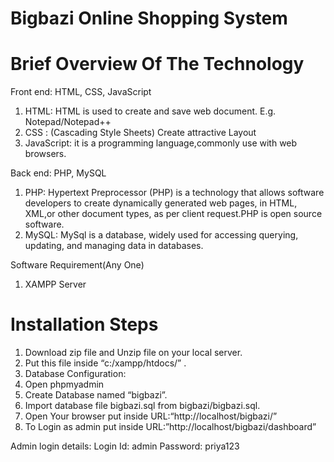 # Bigbazi Online Shopping System


# Brief Overview Of The Technology 

Front end: HTML, CSS, JavaScript
1. HTML: HTML is used to create and save web document. E.g. Notepad/Notepad++
2. CSS : (Cascading Style Sheets) Create attractive Layout
3. JavaScript: it is a programming language,commonly use with web browsers.

Back end: PHP, MySQL
1. PHP: Hypertext Preprocessor (PHP) is a technology that allows software developers to create
dynamically generated web pages, in HTML, XML,or other document types, as per client request.PHP is open source software.
2. MySQL: MySql is a database, widely used for accessing querying, updating, and managing data in databases.

Software Requirement(Any One)
1. XAMPP Server

# Installation Steps
1. Download zip file and Unzip file on your local server.
2. Put this file inside “c:/xampp/htdocs/” .
3. Database Configuration:
4. Open phpmyadmin
5. Create Database named “bigbazi”.
6. Import database file bigbazi.sql from bigbazi/bigbazi.sql.
7. Open Your browser put inside URL:“http://localhost/bigbazi/”
8. To Login as admin put inside URL:”http://localhost/bigbazi/dashboard”

Admin login details:
Login Id: admin
Password: priya123
